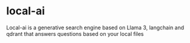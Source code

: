 # local-ai
Local-ai is a generative search engine based on Llama 3, langchain and qdrant that answers questions based on your local files
